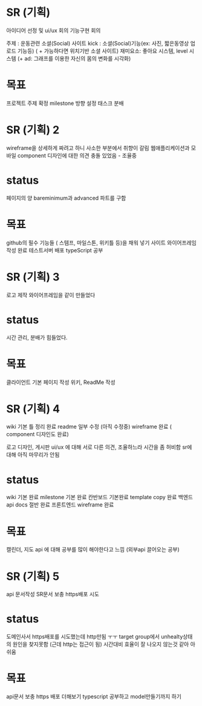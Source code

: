 # SR (기획)

아이디어 선정 및 ui/ux 회의 기능구현 회의

주제 : 운동관련 소셜(Social) 사이트
kick : 소셜(Social)기능(ex: 사진, 짧은동영상 업로드 기능등) ( + 가능하다면 위치기반 소셜 사이트)
재미요소: 좋아요 시스템, level 시스템 (+ ad: 그래프를 이용한 자신의 몸의 변화를 시각화)

# 목표

프로젝트 주제 확정
milestone 방향 설정
태스크 분배

# SR (기획) 2

wireframe을 상세하게 짜려고 하니 사소한 부분에서 취향이 갈림
웹애플리케이션과 모바일 component 디자인에 대한 의견 충돌 있었음 - 조율중

# status

페이지의 양
bareminimum과 advanced 파트를 구함

# 목표

github의 필수 기능들 ( 스템프, 마일스톤, 위키틀 등)을 채워 넣기
사이트 와이어프레임 작성 완료
테스트서버 배포
typeScript 공부

# SR (기획) 3

로고 제작
와이어프레임을 같이 만들었다

# status

시간 관리, 분배가 힘들었다.

# 목표

클라이언트 기본 페이지 작성
위키, ReadMe 작성

# SR (기획) 4

wiki 기본 틀 정리 완료
readme 일부 수정 (아직 수정중)
wireframe 완료 ( component 디자인도 완료)

로고 디자인, 게시판 ui/ux 에 대해 서로 다른 의견, 조율하느라 시간을 좀 허비함
sr에 대해 아직 마무리가 안됨

# status

wiki 기본 완료
milestone 기본 완료
칸반보드 기본완료
template copy 완료
백엔드 api docs 절반 완료
프론트엔드 wireframe 완료

# 목표

캘린더, 지도 api 에 대해 공부를 많이 해야한다고 느낌 (외부api 끌어오는 공부)

# SR (기획) 5

api 문서작성
SR문서 보충
https배포 시도

# status

도메인사서 https배포를 시도했는데 http만됨 ㅜㅜ
target group에서 unhealty상태의 원인을 찾지못함 (근데 http는 접근이 됨)
시간대비 효율이 잘 나오지 않는것 같아 아쉬움

# 목표

api문서 보충
https 배포 더해보기
typescript 공부하고 model만들기까지 하기
